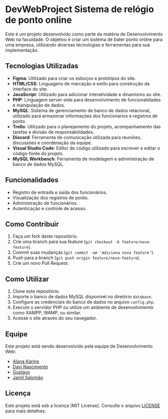 # DevWebProject Sistema de relógio de ponto online

Este é um projeto desenvolvido como parte da matéria de Desenvolvimento Web na faculdade. O objetivo é criar um sistema de bater ponto online para uma empresa, utilizando diversas tecnologias e ferramentas para sua implementação.

## Tecnologias Utilizadas

- **Figma**: Utilizado para criar os esboços e protótipos do site.
- **HTML/CSS**: Linguagens de marcação e estilo para construção da interface do site.
- **JavaScript**: Utilizado para adicionar interatividade e dinamismo ao site.
- **PHP**: Linguagem server-side para desenvolvimento de funcionalidades e manipulação de dados.
- **MySQL**: Sistema de gerenciamento de banco de dados relacional, utilizado para armazenar informações dos funcionários e registros de ponto.
- **Trello**: Utilizado para o planejamento do projeto, acompanhamento das tarefas e divisão de responsabilidades.
- **Discord**: Ferramenta de comunicação utilizada para reuniões, discussões e coordenação da equipe.
- **Visual Studio Code**: Editor de código utilizado para escrever e editar o código-fonte do projeto.
- **MySQL Workbench**: Ferramenta de modelagem e administração de banco de dados MySQL.

## Funcionalidades

- Registro de entrada e saída dos funcionários.
- Visualização dos registros de ponto.
- Administração de funcionários.
- Autenticação e controle de acesso.

## Como Contribuir

1. Faça um fork deste repositório.
2. Crie uma branch para sua feature (`git checkout -b feature/nova-feature`).
3. Commit suas mudanças (`git commit -am 'Adiciona nova feature'`).
4. Push para a branch (`git push origin feature/nova-feature`).
5. Crie um novo Pull Request.

## Como Utilizar

1. Clone este repositório.
2. Importe o banco de dados MySQL disponível no diretório `database`.
3. Configure as credenciais do banco de dados no arquivo `config.php`.
4. Execute o servidor PHP ou utilize um ambiente de desenvolvimento como XAMPP, WAMP, ou similar.
5. Acesse o site através do seu navegador.

## Equipe

Este projeto está sendo desenvolvido pela equipe de Desenvolvimento Web:

- [Alana Karine](https://github.com/AlanaK2)
- [Davi Nascimento](https://github.com/zedark860)
- [Gustavo ](https://github.com/Gvcrodrigues99)
- [Jamil Salomão](https://github.com/jamilsalomao)

## Licença

Este projeto está sob a licença [MIT License]. Consulte o arquivo [LICENSE](LICENSE) para mais detalhes.
